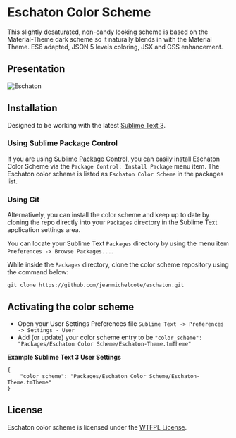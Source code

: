 # Eschaton Color Scheme

This slightly desaturated, non-candy looking scheme is based on the Material-Theme dark scheme so it naturally blends in with the Material Theme. ES6 adapted, JSON 5 levels coloring, JSX and CSS enhancement.

## Presentation

![Eschaton](https://drive.google.com/file/d/0B06-oBqLR4NIcGJQLTdVRDRLcEk/view?usp=sharing)

## Installation

Designed to be working with the latest [Sublime Text 3](http://www.sublimetext.com/3dev).

### Using Sublime Package Control

If you are using [Sublime Package Control](http://wbond.net/sublime_packages/package_control), you can easily install Eschaton Color Scheme via the `Package Control: Install Package` menu item. The Eschaton color scheme is listed as `Eschaton Color Scheme` in the packages list.

### Using Git

Alternatively, you can install the color scheme and keep up to date by cloning the repo directly into your `Packages` directory in the Sublime Text application settings area.

You can locate your Sublime Text `Packages` directory by using the menu item `Preferences -> Browse Packages...`.

While inside the `Packages` directory, clone the color scheme repository using the command below:

    git clone https://github.com/jeanmichelcote/eschaton.git

## Activating the color scheme

* Open your User Settings Preferences file `Sublime Text -> Preferences -> Settings - User`
* Add (or update) your color scheme entry to be `"color_scheme": "Packages/Eschaton Color Scheme/Eschaton-Theme.tmTheme"` 

**Example Sublime Text 3 User Settings**

    {
        "color_scheme": "Packages/Eschaton Color Scheme/Eschaton-Theme.tmTheme"
    }

## License

Eschaton color scheme is licensed under the [WTFPL License](http://www.wtfpl.net/).